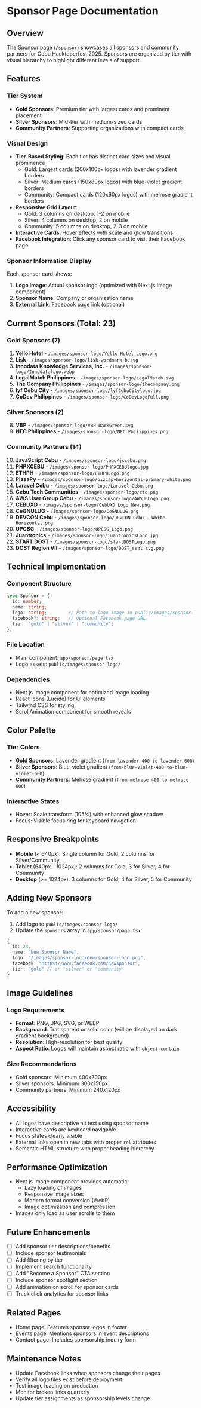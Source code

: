 # Sponsor Page Documentation

## Overview

The Sponsor page (`/sponsor`) showcases all sponsors and community partners for Cebu Hacktoberfest 2025. Sponsors are organized by tier with visual hierarchy to highlight different levels of support.

## Features

### Tier System
- **Gold Sponsors**: Premium tier with largest cards and prominent placement
- **Silver Sponsors**: Mid-tier with medium-sized cards
- **Community Partners**: Supporting organizations with compact cards

### Visual Design
- **Tier-Based Styling**: Each tier has distinct card sizes and visual prominence
  - Gold: Largest cards (200x100px logos) with lavender gradient borders
  - Silver: Medium cards (150x80px logos) with blue-violet gradient borders
  - Community: Compact cards (120x60px logos) with melrose gradient borders
- **Responsive Grid Layout**: 
  - Gold: 3 columns on desktop, 1-2 on mobile
  - Silver: 4 columns on desktop, 2 on mobile
  - Community: 5 columns on desktop, 2-3 on mobile
- **Interactive Cards**: Hover effects with scale and glow transitions
- **Facebook Integration**: Click any sponsor card to visit their Facebook page

### Sponsor Information Display

Each sponsor card shows:
1. **Logo Image**: Actual sponsor logo (optimized with Next.js Image component)
2. **Sponsor Name**: Company or organization name
3. **External Link**: Facebook page link (optional)

## Current Sponsors (Total: 23)

### Gold Sponsors (7)
1. **Yello Hotel** - `/images/sponsor-logo/Yello-Hotel-Logo.png`
2. **Lisk** - `/images/sponsor-logo/lisk-wordmark-b.svg`
3. **Innodata Knowledge Services, Inc.** - `/images/sponsor-logo/Innodatalogo.webp`
4. **LegalMatch Philippines** - `/images/sponsor-logo/LegalMatch.svg`
5. **The Company Philippines** - `/images/sponsor-logo/thecompany.png`
6. **lyf Cebu City** - `/images/sponsor-logo/lyfCebuCitylogo.jpg`
7. **CoDev Philippines** - `/images/sponsor-logo/CoDevLogoFull.png`

### Silver Sponsors (2)
8. **VBP** - `/images/sponsor-logo/VBP-DarkGreen.svg`
9. **NEC Philippines** - `/images/sponsor-logo/NEC Philippines.png`

### Community Partners (14)
10. **JavaScript Cebu** - `/images/sponsor-logo/jscebu.png`
11. **PHPXCEBU** - `/images/sponsor-logo/PHPXCEBUlogo.jpg`
12. **ETHPH** - `/images/sponsor-logo/ETHPHLogo.png`
13. **PizzaPy** - `/images/sponsor-logo/pizzapyhorizontal-primary-white.png`
14. **Laravel Cebu** - `/images/sponsor-logo/Laravel Cebu.png`
15. **Cebu Tech Communities** - `/images/sponsor-logo/ctc.png`
16. **AWS User Group Cebu** - `/images/sponsor-logo/AWSUGLogo.png`
17. **CEBUXD** - `/images/sponsor-logo/CebUXD Logo New.png`
18. **CeGNULUG** - `/images/sponsor-logo/CeGNULUG.png`
19. **DEVCON Cebu** - `/images/sponsor-logo/DEVCON Cebu - White Horizontal.png`
20. **UPCSG** - `/images/sponsor-logo/UPCSG_Logo.png`
21. **Juantronics** - `/images/sponsor-logo/juantronicsLogo.jpg`
22. **START DOST** - `/images/sponsor-logo/startDOSTLogo.png`
23. **DOST Region VII** - `/images/sponsor-logo/DOST_seal.svg.png`

## Technical Implementation

### Component Structure
```typescript
type Sponsor = {
  id: number;
  name: string;
  logo: string;        // Path to logo image in public/images/sponsor-logo/
  facebook?: string;   // Optional Facebook page URL
  tier: "gold" | "silver" | "community";
};
```

### File Location
- Main component: `app/sponsor/page.tsx`
- Logo assets: `public/images/sponsor-logo/`

### Dependencies
- Next.js Image component for optimized image loading
- React Icons (Lucide) for UI elements
- Tailwind CSS for styling
- ScrollAnimation component for smooth reveals

## Color Palette

### Tier Colors
- **Gold Sponsors**: Lavender gradient (`from-lavender-400 to-lavender-600`)
- **Silver Sponsors**: Blue-violet gradient (`from-blue-violet-400 to-blue-violet-600`)
- **Community Partners**: Melrose gradient (`from-melrose-400 to-melrose-600`)

### Interactive States
- Hover: Scale transform (105%) with enhanced glow shadow
- Focus: Visible focus ring for keyboard navigation

## Responsive Breakpoints
- **Mobile** (< 640px): Single column for Gold, 2 columns for Silver/Community
- **Tablet** (640px - 1024px): 2 columns for Gold, 3 for Silver, 4 for Community
- **Desktop** (>= 1024px): 3 columns for Gold, 4 for Silver, 5 for Community

## Adding New Sponsors

To add a new sponsor:

1. Add logo to `public/images/sponsor-logo/`
2. Update the `sponsors` array in `app/sponsor/page.tsx`:
```typescript
{
  id: 24,
  name: "New Sponsor Name",
  logo: "/images/sponsor-logo/new-sponsor-logo.png",
  facebook: "https://www.facebook.com/newsponsor",
  tier: "gold" // or "silver" or "community"
}
```

## Image Guidelines

### Logo Requirements
- **Format**: PNG, JPG, SVG, or WEBP
- **Background**: Transparent or solid color (will be displayed on dark gradient background)
- **Resolution**: High-resolution for best quality
- **Aspect Ratio**: Logos will maintain aspect ratio with `object-contain`

### Size Recommendations
- Gold sponsors: Minimum 400x200px
- Silver sponsors: Minimum 300x150px
- Community partners: Minimum 240x120px

## Accessibility

- All logos have descriptive alt text using sponsor name
- Interactive cards are keyboard navigable
- Focus states clearly visible
- External links open in new tabs with proper `rel` attributes
- Semantic HTML structure with proper heading hierarchy

## Performance Optimization

- Next.js Image component provides automatic:
  - Lazy loading of images
  - Responsive image sizes
  - Modern format conversion (WebP)
  - Image optimization and compression
- Images only load as user scrolls to them

## Future Enhancements

- [ ] Add sponsor tier descriptions/benefits
- [ ] Include sponsor testimonials
- [ ] Add filtering by tier
- [ ] Implement search functionality
- [ ] Add "Become a Sponsor" CTA section
- [ ] Include sponsor spotlight section
- [ ] Add animation on scroll for sponsor cards
- [ ] Track click analytics for sponsor links

## Related Pages
- Home page: Features sponsor logos in footer
- Events page: Mentions sponsors in event descriptions
- Contact page: Includes sponsorship inquiry form

## Maintenance Notes

- Update Facebook links when sponsors change their pages
- Verify all logo files exist before deployment
- Test image loading on production
- Monitor broken links quarterly
- Update tier assignments as sponsorship levels change